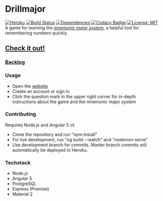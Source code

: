 # Drillmajor
[![Heroku](https://heroku-badge.herokuapp.com/?app=drillmajor&style=flat)](https://drillmajor.herokuapp.com)
[![Build Status](https://travis-ci.org/xbexbex/Drillmajor.svg?branch=master)](https://travis-ci.org/xbexbex/Drillmajor)
[![Dependencies](https://david-dm.org/xbexbex/drillmajor.png)](https://david-dm.org/xbexbex/drillmajor)
[![Codacy Badge](https://api.codacy.com/project/badge/Grade/de589dd664ae431db0d8b694f3b3a467)](https://www.codacy.com/app/xbexbex/button?utm_source=github.com&amp;utm_medium=referral&amp;utm_content=xbexbex/button&amp;utm_campaign=Badge_Grade)
[![License: MIT](https://img.shields.io/badge/License-MIT-yellow.svg)](https://opensource.org/licenses/MIT)  
A game for learning the *[mnemonic major system](https://en.wikipedia.org/wiki/Mnemonic_major_system)*, a helpful tool for remembering numbers quickly.

## [Check it out!](https://drillmajor.herokuapp.com)

### [Backlog](https://drive.google.com/open?id=1TYzqe0IvWiNJaniI9VqMBDUHbYox814qWO6hE7-h6RA)

### Usage
* Open the [website](https://drillmajor.herokuapp.com)
* Create an account or sign in
* Click the question mark in the upper right corner for in-depth instructions about the game and the mnemonic major system

### Contributing
Requires Node.js and Angular 5 cli
* Clone the repository and run "npm install"
* For live development, run "ng build --watch" and "nodemon serve"
* Use development branch for commits. Master branch commits will automatically be deployed to Heroku.

### Techstack
* Node.js
* Angular 5
* PostgreSQL
* Express (Promise)
* Material 2
